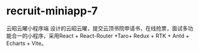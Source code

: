 # recruit-miniapp-7
云昭云曜小程序端
设计的云昭云曜，提交云顶书院申请书，在线抢票，面试多功能合一的小程序，采用React + React-Router +Taro+ Redux + RTK + Antd + Echarts + Vite。
